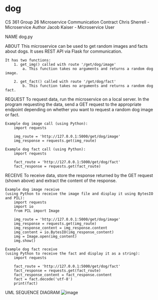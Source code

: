 # dog
CS 361
Group 26
Microservice Communication Contract
Chris Sherrell - Microservice Author
Jacob Kaiser - Microservice User

NAME
    dog.py

ABOUT
    This microservice can be used to get random images and facts about dogs.
    It uses REST API via Flask for communication.

    It has two functions:
        1. get_img() called with route '/get/dog/image'
            a. This function takes no arguments and returns a random dog image.

        2. get_fact() called with route '/get/dog/fact'
            b. This function takes no arguments and returns a random dog fact.

REQUEST
    To request data, run the microservice on a local server.  In the program requesting the data,
    send a GET request to the appropriate endpoint depending on whether you want to request a
    random dog image or fact.

    Example dog image call (using Python):
        import requests

        img_route = 'http://127.0.0.1:5000/get/dog/image'
        img_response = requests.get(img_route)

    Example dog fact call (using Python):
        import requests

        fact_route = 'http://127.0.0.1:5000/get/dog/fact'
        fact_response = requests.get(fact_route)

RECEIVE
    To receive data, store the response returned by the GET request (shown above) and extract
    the content of the response.

    Example dog image receive
    (using Python to receive the image file and display it using BytesIO and PIL):
        import requests
        import io
        from PIL import Image

        img_route = 'http://127.0.0.1:5000/get/dog/image'
        img_response = requests.get(img_route)
        img_response_content = img_response.content
        img_content = io.BytesIO(img_response_content)
        img = Image.open(img_content)
        img.show()

    Example dog fact receive
    (using Python to receive the fact and display it as a string):
        import requests

        fact_route = 'http://127.0.0.1:5000/get/dog/fact'
        fact_response = requests.get(fact_route)
        fact_response_content = fact_response.content
        fact = fact.decode('utf-8')
        print(fact)
        
UML SEQUENCE DIAGRAM
![image](https://github.com/c-sherrell/dog/assets/114314208/29799f0d-3677-437b-a323-a34387f944dd)




